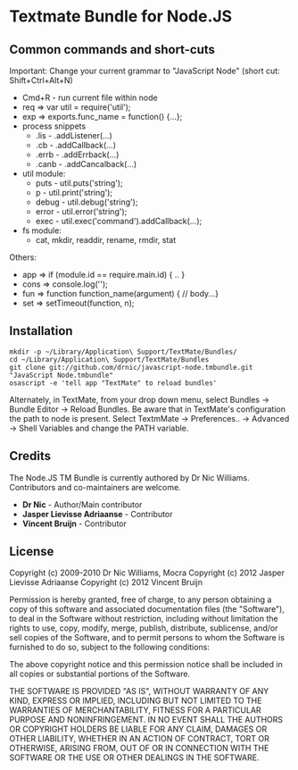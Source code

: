 # Textmate Bundle for Node.JS

## Common commands and short-cuts

Important: Change your current grammar to "JavaScript Node" (short cut: Shift+Ctrl+Alt+N)

* Cmd+R - run current file within node
* req => var util = require('util');
* exp => exports.func_name = function() {...};
* process snippets
  * .lis - .addListener(...)
  * .cb - .addCallback(...)
  * .errb - .addErrback(...)
  * .canb - .addCancalback(...)
* util module:
  * puts - util.puts('string');
  * p - util.print('string');
  * debug - util.debug('string');
  * error - util.error('string');
  * exec - util.exec('command').addCallback(...);
* fs module:
  * cat, mkdir, readdir, rename, rmdir, stat

Others:

* app => if (module.id == require.main.id) { .. }
* cons => console.log('');
* fun => function function_name(argument) {	// body...}
* set => setTimeout(function, n);

## Installation

    mkdir -p ~/Library/Application\ Support/TextMate/Bundles/
    cd ~/Library/Application\ Support/TextMate/Bundles
    git clone git://github.com/drnic/javascript-node.tmbundle.git "JavaScript Node.tmbundle"
    osascript -e 'tell app "TextMate" to reload bundles'

Alternately, in TextMate, from your drop down menu, select Bundles -> Bundle Editor -> Reload Bundles.
Be aware that in TextMate's configuration the path to node is present. Select TextmMate -> Preferences.. -> Advanced -> Shell Variables and change the PATH variable.

## Credits

The Node.JS TM Bundle is currently authored by Dr Nic Williams. Contributors and co-maintainers are welcome.

* **Dr Nic** - Author/Main contributor
* **Jasper Lievisse Adriaanse** - Contributor
* **Vincent Bruijn** - Contributor

## License

Copyright (c) 2009-2010 Dr Nic Williams, Mocra
Copyright (c) 2012 Jasper Lievisse Adriaanse
Copyright (c) 2012 Vincent Bruijn

Permission is hereby granted, free of charge, to any person obtaining a copy
of this software and associated documentation files (the "Software"), to deal
in the Software without restriction, including without limitation the rights
to use, copy, modify, merge, publish, distribute, sublicense, and/or sell
copies of the Software, and to permit persons to whom the Software is
furnished to do so, subject to the following conditions:

The above copyright notice and this permission notice shall be included in
all copies or substantial portions of the Software.

THE SOFTWARE IS PROVIDED "AS IS", WITHOUT WARRANTY OF ANY KIND, EXPRESS OR
IMPLIED, INCLUDING BUT NOT LIMITED TO THE WARRANTIES OF MERCHANTABILITY,
FITNESS FOR A PARTICULAR PURPOSE AND NONINFRINGEMENT. IN NO EVENT SHALL THE
AUTHORS OR COPYRIGHT HOLDERS BE LIABLE FOR ANY CLAIM, DAMAGES OR OTHER
LIABILITY, WHETHER IN AN ACTION OF CONTRACT, TORT OR OTHERWISE, ARISING FROM,
OUT OF OR IN CONNECTION WITH THE SOFTWARE OR THE USE OR OTHER DEALINGS IN
THE SOFTWARE.
